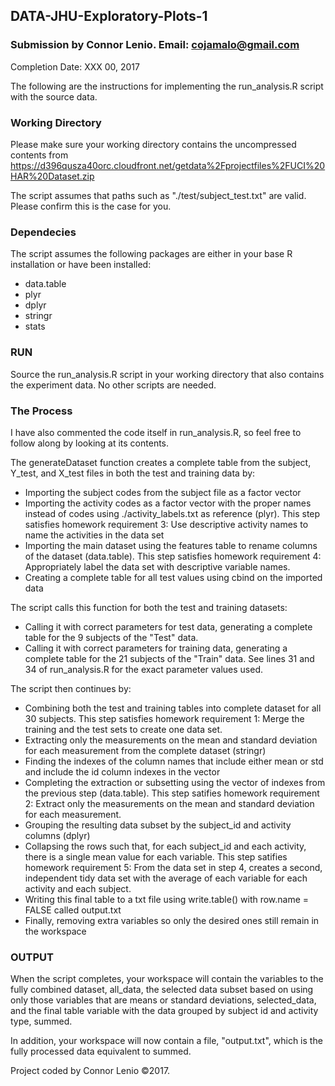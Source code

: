 ## DATA-JHU-Exploratory-Plots-1
### Submission by Connor Lenio. Email: cojamalo@gmail.com
Completion Date: XXX 00, 2017

The following are the instructions for implementing the run_analysis.R script with the source data.

### Working Directory
Please make sure your working directory contains the uncompressed contents from https://d396qusza40orc.cloudfront.net/getdata%2Fprojectfiles%2FUCI%20HAR%20Dataset.zip

The script assumes that paths such as "./test/subject_test.txt" are valid. Please confirm this is the case for you.

### Dependecies
The script assumes the following packages are either in your base R installation or have been installed:
- data.table
- plyr
- dplyr
- stringr
- stats

### RUN
Source the run_analysis.R script in your working directory that also contains the experiment data. No other scripts are needed.

### The Process
I have also commented the code itself in run_analysis.R, so feel free to follow along by looking at its contents.

The generateDataset function creates a complete table from the subject, Y_test, and X_test files in both the test and training data by:
- Importing the subject codes from the subject file as a factor vector
- Importing the activity codes as a factor vector with the proper names instead of codes using ./activity_labels.txt as reference (plyr). This step satisfies homework requirement 3: Use descriptive activity names to name the activities in the data set
- Importing the main dataset using the features table to rename columns of the dataset (data.table). This step satisfies homework requirement 4: Appropriately label the data set with descriptive variable names.
- Creating a complete table for all test values using cbind on the imported data
  
The script calls this function for both the test and training datasets:
- Calling it with correct parameters for test data, generating a complete table for the 9 subjects of the "Test" data.
- Calling it with correct parameters for training data, generating a complete table for the 21 subjects of the "Train" data.
See lines 31 and 34 of run_analysis.R for the exact parameter values used.

The script then continues by:
- Combining both the test and training tables into complete dataset for all 30 subjects. This step satisfies homework requirement 1: Merge the training and the test sets to create one data set.
- Extracting only the measurements on the mean and standard deviation for each measurement from the complete dataset (stringr)
- Finding the indexes of the column names that include either mean or std and include the id column indexes in the vector
- Completing the extraction or subsetting using the vector of indexes from the previous step (data.table). This step satifies homework requirement 2: Extract only the measurements on the mean and standard deviation for each measurement.
- Grouping the resulting data subset by the subject_id and activity columns (dplyr)
- Collapsing the rows such that, for each subject_id and each activity, there is a single mean value for each variable. This step satifies homework requirement 5: From the data set in step 4, creates a second, independent tidy data set with the average of each variable for each activity and each subject.
- Writing this final table to a txt file using write.table() with row.name = FALSE called output.txt
- Finally, removing extra variables so only the desired ones still remain in the workspace

### OUTPUT
When the script completes, your workspace will contain the variables to the fully combined dataset, all_data, the selected data subset based on using only those variables that are means or standard deviations, selected_data, and the final table variable with the data grouped by subject id and activity type, summed.

In addition, your workspace will now contain a file, "output.txt", which is the fully processed data equivalent to summed.

Project coded by Connor Lenio ©2017. 



